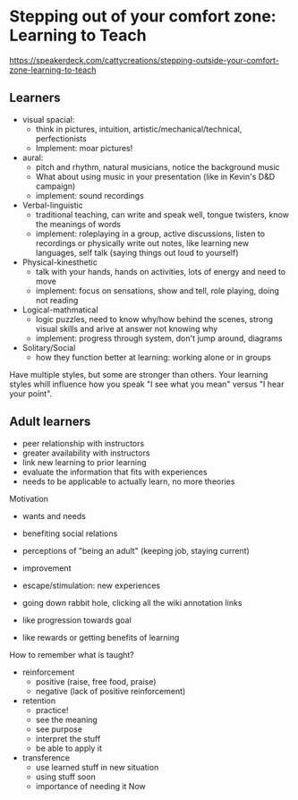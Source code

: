 # Stepping out of your comfort zone: Learning to Teach
https://speakerdeck.com/cattycreations/stepping-outside-your-comfort-zone-learning-to-teach

## Learners
* visual spacial: 
	* think in pictures, intuition, artistic/mechanical/technical, perfectionists
	* Implement: moar pictures!
* aural:
	* pitch and rhythm, natural musicians, notice the background music
	* What about using music in your presentation (like in Kevin's D&D campaign)
	* implement: sound recordings
* Verbal-linguistic
	* traditional teaching, can write and speak well, tongue twisters, know the meanings of words
	* implement: roleplaying in a group, active discussions, listen to recordings or physically write out notes, like learning new languages, self talk (saying things out loud to yourself)
* Physical-kinesthetic
	* talk with your hands, hands on activities, lots of energy and need to move
	* implement: focus on sensations, show and tell, role playing, doing not reading
* Logical-mathmatical
	* logic puzzles, need to know why/how behind the scenes, strong visual skills and arive at answer not knowing why
	* implement: progress through system, don't jump around, diagrams
* Solitary/Social
	* how they function better at learning: working alone or in groups
	
Have multiple styles, but some are stronger than others. Your learning styles whill influence how you speak "I see what you mean" versus "I hear your point".

## Adult learners
* peer relationship with instructors
* greater availability with instructors
* link new learning to prior learning
* evaluate the information that fits with experiences
* needs to be applicable to actually learn, no more theories

Motivation

* wants and needs
* benefiting social relations
* perceptions of "being an adult" (keeping job, staying current)
* improvement
* escape/stimulation: new experiences
* going down rabbit hole, clicking all the wiki annotation links

* like progression towards goal
* like rewards or getting benefits of learning

How to remember what is taught?

* reinforcement
	* positive (raise, free food, praise)
	* negative (lack of positive reinforcement)
* retention
	* practice!
	* see the meaning
	* see purpose
	* interpret the stuff
	* be able to apply it
* transference
	* use learned stuff in new situation
	* using stuff soon
	* importance of needing it Now
	
